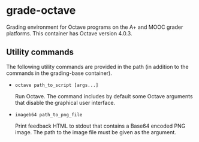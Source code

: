 # grade-octave

Grading environment for Octave programs on the A+ and MOOC grader platforms.
This container has Octave version 4.0.3.


## Utility commands

The following utility commands are provided in the path
(in addition to the commands in the grading-base container).

* `octave path_to_script [args...]`

    Run Octave. The command includes by default some Octave arguments
    that disable the graphical user interface.

* `imageb64 path_to_png_file`

    Print feedback HTML to stdout that contains a Base64 encoded PNG image.
    The path to the image file must be given as the argument.
